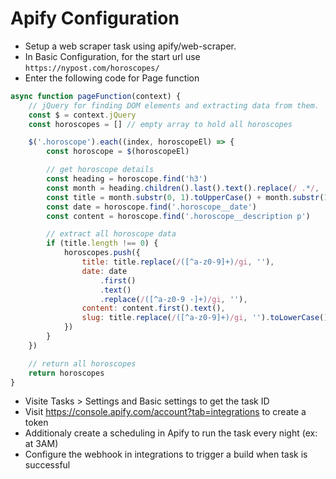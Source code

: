 # Apify Configuration

-   Setup a web scraper task using apify/web-scraper.
-   In Basic Configuration, for the start url use `https://nypost.com/horoscopes/`
-   Enter the following code for Page function

```js
async function pageFunction(context) {
	// jQuery for finding DOM elements and extracting data from them.
	const $ = context.jQuery
	const horoscopes = [] // empty array to hold all horoscopes

	$('.horoscope').each((index, horoscopeEl) => {
		const horoscope = $(horoscopeEl)

		// get horoscope details
		const heading = horoscope.find('h3')
		const month = heading.children().last().text().replace(/ .*/, '')
		const title = month.substr(0, 1).toUpperCase() + month.substr(1)
		const date = horoscope.find('.horoscope__date')
		const content = horoscope.find('.horoscope__description p')

		// extract all horoscope data
		if (title.length !== 0) {
			horoscopes.push({
				title: title.replace(/([^a-z0-9]+)/gi, ''),
				date: date
					.first()
					.text()
					.replace(/([^a-z0-9 -]+)/gi, ''),
				content: content.first().text(),
				slug: title.replace(/([^a-z0-9]+)/gi, '').toLowerCase(),
			})
		}
	})

	// return all horoscopes
	return horoscopes
}
```

-   Visite Tasks > Settings and Basic settings to get the task ID
-   Visit <https://console.apify.com/account?tab=integrations> to create a token
-   Additionaly create a scheduling in Apify to run the task every night (ex: at 3AM)
-   Configure the webhook in integrations to trigger a build when task is successful
